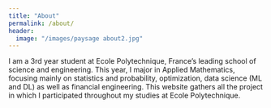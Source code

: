 ```yaml
---
title: "About"
permalink: /about/
header:
  image: "/images/paysage about2.jpg"
---
```


I am a 3rd year student at Ecole Polytechnique, France’s leading school of science and engineering. This year, I major in Applied Mathematics, focusing mainly on statistics and probability, optimization, data science (ML and DL) as well as financial engineering. This website gathers all the project in which I participated throughout my studies at Ecole Polytechnique.
